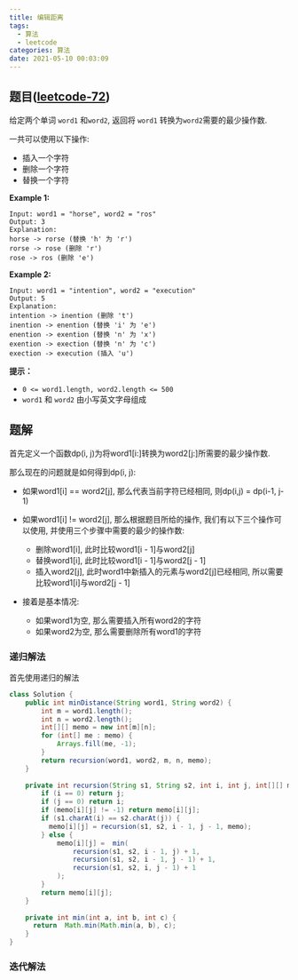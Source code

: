 ```yaml
---
title: 编辑距离
tags:
  - 算法
  - leetcode
categories: 算法
date: 2021-05-10 00:03:09
---
```


## 题目([leetcode-72](https://leetcode.com/problems/edit-distance/))

给定两个单词 `word1` 和`word2`, 返回将 `word1` 转换为`word2`需要的最少操作数.

一共可以使用以下操作:

- 插入一个字符
- 删除一个字符
- 替换一个字符

**Example 1:**

```
Input: word1 = "horse", word2 = "ros"
Output: 3
Explanation: 
horse -> rorse (替换 'h' 为 'r')
rorse -> rose (删除 'r')
rose -> ros (删除 'e')
```

**Example 2:**

```
Input: word1 = "intention", word2 = "execution"
Output: 5
Explanation: 
intention -> inention (删除 't')
inention -> enention (替换 'i' 为 'e')
enention -> exention (替换 'n' 为 'x')
exention -> exection (替换 'n' 为 'c')
exection -> execution (插入 'u')
```

**提示：**

- `0 <= word1.length, word2.length <= 500`
- `word1` 和 `word2` 由小写英文字母组成

## 题解

首先定义一个函数dp(i, j)为将word1[i:]转换为word2[j:]所需要的最少操作数. 

那么现在的问题就是如何得到dp(i, j):

- 如果word1[i] == word2[j], 那么代表当前字符已经相同, 则dp(i,j) = dp(i-1, j-1)

- 如果word1[i] != word2[j], 那么根据题目所给的操作, 我们有以下三个操作可以使用, 并使用三个步骤中需要的最少的操作数:
  - 删除word1[i], 此时比较word1[i - 1]与word2[j]
  - 替换word1[i], 此时比较word1[i - 1]与word2[j - 1]
  - 插入word2[j], 此时word1中新插入的元素与word2[j]已经相同, 所以需要比较word1[i]与word2[j - 1]
- 接着是基本情况:
  - 如果word1为空, 那么需要插入所有word2的字符
  - 如果word2为空, 那么需要删除所有word1的字符

### 递归解法

首先使用递归的解法

```java
class Solution {
    public int minDistance(String word1, String word2) {
        int m = word1.length();
        int n = word2.length();
        int[][] memo = new int[m][n];
        for (int[] me : memo) {
            Arrays.fill(me, -1);
        }
        return recursion(word1, word2, m, n, memo);
    }
  
  	private int recursion(String s1, String s2, int i, int j, int[][] memo) {
        if (i == 0) return j;
        if (j == 0) return i;
        if (memo[i][j] != -1) return memo[i][j];
        if (s1.charAt(i) == s2.charAt(j)) {
          memo[i][j] = recursion(s1, s2, i - 1, j - 1, memo);
        } else {
            memo[i][j] =  min(
                recursion(s1, s2, i - 1, j) + 1,
                recursion(s1, s2, i - 1, j - 1) + 1,
                recursion(s1, s2, i, j - 1) + 1
            );
        }
        return memo[i][j];
    }
  	
  	private int min(int a, int b, int c) {
      return  Math.min(Math.min(a, b), c);
    }
}
```

### 迭代解法

```java

```

